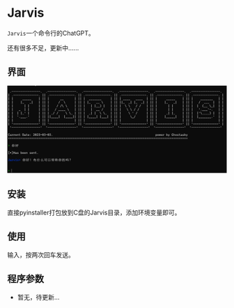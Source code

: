# Jarvis

`Jarvis`一个命令行的ChatGPT。

还有很多不足，更新中......

## 界面

![image-20230303145003940](./README/image-20230303145003940.png)

## 安装

直接pyinstaller打包放到C盘的Jarvis目录，添加环境变量即可。

## 使用

输入，按两次回车发送。

## 程序参数

- 暂无，待更新...